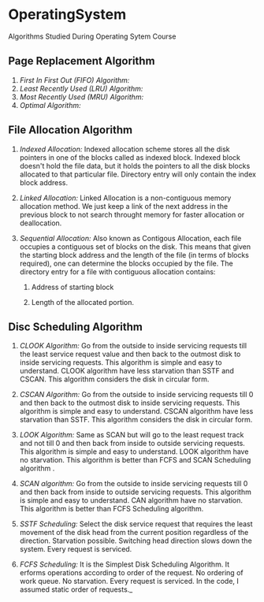 # OperatingSystem
Algorithms Studied During Operating Sytem Course

## Page Replacement Algorithm
1. *First In First Out (FIFO) Algorithm:*
2. *Least Recently Used (LRU) Algorithm:*
3. *Most Recently Used (MRU) Algorithm:*
4. *Optimal Algorithm:*

## File Allocation Algorithm
1. *Indexed Allocation:* Indexed allocation scheme stores all the disk pointers in one of the blocks called as indexed block. Indexed block doesn't hold the file data, but it holds the pointers to all the disk blocks allocated to that particular file. Directory entry will only contain the index block address.

2. *Linked Allocation:* Linked Allocation is a non-contiguous memory allocation method. We just keep a link of the next 
address in the previous block to not search throught memory for faster allocation or deallocation.

3. *Sequential Allocation:* Also known as Contigous Allocation, each file occupies a contiguous set of blocks on the disk.  This means that given the starting block address and the length of the file (in terms of blocks required), one can determine the blocks occupied by the file. The directory entry for a file with contiguous allocation contains:

    1. Address of starting block
 
    2. Length of the allocated portion.

## Disc Scheduling Algorithm
1. *CLOOK Algorithm:* Go from the outside to inside servicing requests till the least service request
value and then back to the outmost disk to inside servicing requests. This algorithm is simple and 
easy to understand. CLOOK algorithm have less starvation than SSTF and CSCAN.
This algorithm considers the disk in circular form.

2. *CSCAN Algorithm:* Go from the outside to inside servicing requests till 0 and then back to the outmost disk
to inside servicing requests. This algorithm is simple and easy to understand. CSCAN algorithm have
less starvation than SSTF. This algorithm considers the disk in circular form.

3. *LOOK Algorithm:* Same as SCAN but will go to the least request track and not till 0 
and then back from inside to outside servicing requests. This algorithm is simple and easy to 
understand. LOOK algorithm have no starvation. This algorithm is better than FCFS and SCAN 
Scheduling algorithm .

4. *SCAN algorithm:* Go from the outside to inside servicing requests till 0 and then back from inside
to outside servicing requests. This algorithm is simple and easy to understand. CAN algorithm have
no starvation. This algorithm is better than FCFS Scheduling algorithm.

5. *SSTF Scheduling:* Select the disk service request that requires the least movement of the disk head
from the current position regardless of the direction. Starvation possible. 
Switching head direction slows down the system. Every request is serviced.

6. *FCFS Scheduling:* It is the Simplest Disk Scheduling Algorithm. It erforms operations according to order of the request. No ordering of work queue. 
No starvation. Every request is serviced. In the code, I assumed static order of requests._
